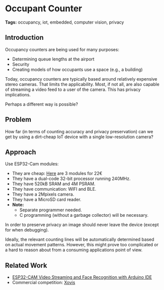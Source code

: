 # Occupant Counter

**Tags:** occupancy, iot, embedded, computer vision, privacy

## Introduction

Occupancy counters are being used for many purposes:
- Determining queue lengths at the airport
- Security
- Creating models of how occupants use a space (e.g., a building)

Today, occupancy counters are typically based around relatively expensive stereo cameras. That limits the applicability. Most, if not all, are also capable of streaming a video feed to a user of the camera. This has privacy implications.

Perhaps a different way is possible?

## Problem

How far (in terms of counting accuracy and privacy preservation) can we get by using a dirt-cheap IoT device with a single low-resolution camera?

## Approach

Use ESP32-Cam modules:
- They are cheap: [Here](https://www.amazon.de/Aideepen-Entwicklungsplatine-Bluetooth-Modul-Kamera-Modul-AP-Arbeitsmodus/dp/B08G1FR1VF/ref=sr_1_9?dchild=1&keywords=esp32-cam&qid=1608718478&sr=8-9) are 3 modules for 22€
- They have a dual-code 32-bit processor running 240MHz.
- They have 520kB SRAM and 4M PSRAM.
- They have communication: WIFI and BLE.
- They have a 2Mpixels camera.
- They have a MicroSD card reader.
- **Note:**
  - Separate programmer needed.
  - C programming (without a garbage collector) will be necessary.

In order to preserve privacy an image should never leave the device (except for when debugging).

Ideally, the relevant counting lines will be automatically determined based on actual movement patterns. However, this might prove too complicated or a hard to reason about from a consuming applications point of view.

## Related Work

- [ESP32-CAM Video Streaming and Face Recognition with Arduino IDE](https://randomnerdtutorials.com/esp32-cam-video-streaming-face-recognition-arduino-ide/)
- Commercial competition: [Xovis](https://www.xovis.com/en/products/)
 
